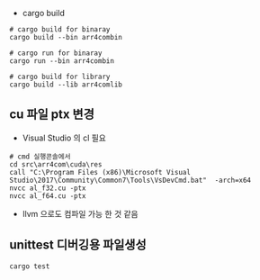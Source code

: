 
* cargo build

```
# cargo build for binaray
cargo build --bin arr4combin

# cargo run for binaray
cargo run --bin arr4combin

# cargo build for library
cargo build --lib arr4comlib
```


## cu 파일 ptx 변경
* Visual Studio 의 cl 필요
```
# cmd 실행콘솔에서
cd src\arr4com\cuda\res
call "C:\Program Files (x86)\Microsoft Visual Studio\2017\Community\Common7\Tools\VsDevCmd.bat"  -arch=x64
nvcc al_f32.cu -ptx
nvcc al_f64.cu -ptx
```

* llvm 으로도 컴파일 가능 한 것 같음 


## unittest 디버깅용 파일생성
```
cargo test
```